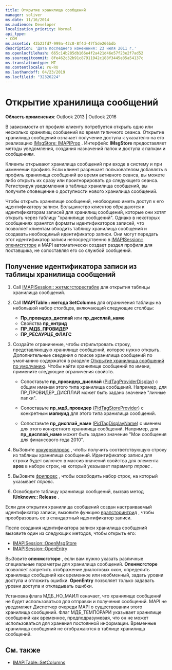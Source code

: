 ```yaml
---
title: Открытие хранилища сообщений
manager: soliver
ms.date: 11/16/2014
ms.audience: Developer
localization_priority: Normal
api_type:
- COM
ms.assetid: 43b23fd7-999a-42c0-8f4d-47f5de266bdb
description: 'Дата последнего изменения: 23 июля 2011 г.'
ms.openlocfilehash: 665c14b285db166e4f2a421d46e57f23e2f7ad52
ms.sourcegitcommit: 8fe462c32b91c87911942c188f3445e85a54137c
ms.translationtype: MT
ms.contentlocale: ru-RU
ms.lasthandoff: 04/23/2019
ms.locfileid: "32326224"
---
```

# <a name="opening-a-message-store"></a>Открытие хранилища сообщений

**Область применения**: Outlook 2013 | Outlook 2016 
  
В зависимости от профиля клиенту потребуется открыть одно или несколько хранилищ сообщений во время типичного сеанса. Открытие хранилища сообщений означает получение доступа к указателю на его реализацию [IMsgStore: IMAPIProp](imsgstoreimapiprop.md) . Интерфейс **IMsgStore** предоставляет методы уведомления, создания назначений папок и доступа к папкам и сообщениям. 
  
Клиенты открывают хранилища сообщений при входе в систему и при изменении профиля. Если клиент разрешает пользователям добавлять в профиль хранилища сообщений во время активного сеанса, вы можете либо открыть их сразу или проигнорировать до следующего сеанса. Регистрируя уведомления в таблице хранилища сообщений, вы получите оповещение о доступности нового хранилища сообщений.
  
Чтобы открыть хранилище сообщений, необходимо иметь доступ к его идентификатору записи. Большинство клиентов обращаются к идентификаторам записей для хранилищ сообщений, которые они хотят открыть через таблицу "хранилище сообщений". Однако в некоторых сообщениях хранятся форматы идентификаторов записей, что позволяет клиентам обходить таблицу хранилища сообщений и создавать необходимый идентификатор записи. Они могут передать этот идентификатор записи непосредственно в [IMAPISession:: опенмсгсторе](imapisession-openmsgstore.md) и MAPI автоматически создает раздел профиля для поставщика, не сопоставляя его со службой сообщений. 
  
## <a name="retrieve-an-entry-identifier-from-the-message-store-table"></a>Получение идентификатора записи из таблицы хранилища сообщений
  
1. Call [IMAPISession:: жетмсгсторестабле](imapisession-getmsgstorestable.md) для открытия таблицы хранилища сообщений. 
    
2. Call **IMAPITable:: метода SetColumns** для ограничения таблицы на небольшой набор столбцов, включающий следующие столбцы: 
    
   - **Пр_провидер_дисплай** или **пр_дисплай_наме**
   - Свойства **пр_ентрид** 
   - **ПР_МДБ_ПРОВИДЕР**
   - **ПР_РЕСАУРЦЕ_ФЛАГС**
    
3. Создайте ограничение, чтобы отфильтровать строку, представляющую хранилище сообщений, которое нужно открыть. Дополнительные сведения о поиске хранилища сообщений по умолчанию содержатся в разделе [Открытие хранилища сообщений по умолчанию](opening-the-default-message-store.md). Чтобы найти хранилище сообщений по имени, примените следующие ограничения свойств.
    
   - Сопоставьте **пр_провидер_дисплай** ([PidTagProviderDisplay](pidtagproviderdisplay-canonical-property.md)) с общим именем этого типа хранилища сообщений. Например, для ПР_ПРОВИДЕР_ДИСПЛАЙ может быть задано значение "личные папки".
    
   - Сопоставьте **пр_мдб_провидер** ([PidTagStoreProvider](pidtagstoreprovider-canonical-property.md)) с конкретным **мапиуид** для этого типа хранилища сообщений. 
    
   - Сопоставьте **пр_дисплай_наме** ([PidTagDisplayName](pidtagdisplayname-canonical-property.md)) с именем для этого конкретного хранилища сообщений. Например, для **пр_дисплай_наме** может быть задано значение "Мои сообщения для финансового года 2010". 
    
4. ВыЗовите [хркуеряллровс](hrqueryallrows.md) , чтобы получить соответствующую строку из таблицы хранилища сообщений. Идентификатор записи для строки будет включен в массив значений свойства для элемента **аров** в наборе строк, на который указывает параметр _ппровс_ . 
    
5. ВыЗовите [фрипровс](freeprows.md) , чтобы освободить набор строк, на который указывает _ппровс_.
    
6. Освободите таблицу хранилища сообщений, вызвав метод **IUnknown:: Release** . 
    
Если для открытия хранилища сообщений создан настраиваемый идентификатор записи, вызовите функцию [врапсторинтрид](wrapstoreentryid.md) , чтобы преобразовать ее в стандартный идентификатор записи. 
  
После создания идентификатора записи хранилища сообщений вызовите один из следующих методов, чтобы открыть его:
  
- [IMAPISession::OpenMsgStore](imapisession-openmsgstore.md)
- [IMAPISession::OpenEntry](imapisession-openentry.md)
    
ВыЗовите **опенмсгсторе** , если вам нужно указать различные специальные параметры для хранилища сообщений. **Опенмсгсторе** позволяет запретить отображение диалоговых окон, определить хранилище сообщений как временное или необменный, задать уровни доступа и отложить ошибки. **OpenEntry** позволяет только задавать уровни доступа и откладывать ошибки. 
  
Установка флага МДБ_НО_МАИЛ означает, что хранилище сообщений не будет использоваться для отправки и получения сообщений. MAPI не уведомляет Диспетчер очереди MAPI о существовании этого хранилища сообщений. Флаг МДБ_ТЕМПОРАРИ указывает хранилище сообщений как временное, предподразумевая, что он не может использоваться для хранения постоянной информации. Временные хранилища сообщений не отображаются в таблице хранилища сообщений. 
  
## <a name="see-also"></a>См. также

- [IMAPITable::SetColumns](imapitable-setcolumns.md)


